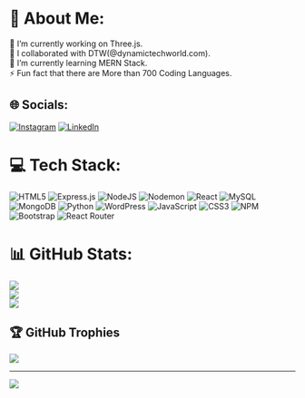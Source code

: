 # 💫 About Me:
🔭 I’m currently working on Three.js.<br>👯 I collaborated with DTW(@dynamictechworld.com).<br>🌱 I’m currently learning MERN Stack.<br>⚡ Fun fact that there are More than 700 Coding Languages.


## 🌐 Socials:
[![Instagram](https://img.shields.io/badge/Instagram-%23E4405F.svg?logo=Instagram&logoColor=white)](https://www.instagram.com/ezstacksavvy?igsh=ODRxeHFodWtreXNt) [![LinkedIn](https://img.shields.io/badge/LinkedIn-%230077B5.svg?logo=linkedin&logoColor=white)](https://github.com/ezStacksavvy) 

# 💻 Tech Stack:
![HTML5](https://img.shields.io/badge/html5-%23E34F26.svg?style=for-the-badge&logo=html5&logoColor=white) ![Express.js](https://img.shields.io/badge/express.js-%23404d59.svg?style=for-the-badge&logo=express&logoColor=%2361DAFB) ![NodeJS](https://img.shields.io/badge/node.js-6DA55F?style=for-the-badge&logo=node.js&logoColor=white) ![Nodemon](https://img.shields.io/badge/NODEMON-%23323330.svg?style=for-the-badge&logo=nodemon&logoColor=%BBDEAD) ![React](https://img.shields.io/badge/react-%2320232a.svg?style=for-the-badge&logo=react&logoColor=%2361DAFB) ![MySQL](https://img.shields.io/badge/mysql-4479A1.svg?style=for-the-badge&logo=mysql&logoColor=white) ![MongoDB](https://img.shields.io/badge/MongoDB-%234ea94b.svg?style=for-the-badge&logo=mongodb&logoColor=white) ![Python](https://img.shields.io/badge/python-3670A0?style=for-the-badge&logo=python&logoColor=ffdd54) ![WordPress](https://img.shields.io/badge/WordPress-%23117AC9.svg?style=for-the-badge&logo=WordPress&logoColor=white) ![JavaScript](https://img.shields.io/badge/javascript-%23323330.svg?style=for-the-badge&logo=javascript&logoColor=%23F7DF1E) ![CSS3](https://img.shields.io/badge/css3-%231572B6.svg?style=for-the-badge&logo=css3&logoColor=white) ![NPM](https://img.shields.io/badge/NPM-%23CB3837.svg?style=for-the-badge&logo=npm&logoColor=white) ![Bootstrap](https://img.shields.io/badge/bootstrap-%238511FA.svg?style=for-the-badge&logo=bootstrap&logoColor=white) ![React Router](https://img.shields.io/badge/React_Router-CA4245?style=for-the-badge&logo=react-router&logoColor=white)
# 📊 GitHub Stats:
![](https://github-readme-stats.vercel.app/api?username=ezStacksavvy&theme=dark&hide_border=false&include_all_commits=false&count_private=false)<br/>
![](https://github-readme-streak-stats.herokuapp.com/?user=ezStacksavvy&theme=dark&hide_border=false)<br/>
![](https://github-readme-stats.vercel.app/api/top-langs/?username=ezStacksavvy&theme=dark&hide_border=false&include_all_commits=false&count_private=false&layout=compact)

## 🏆 GitHub Trophies
![](https://github-profile-trophy.vercel.app/?username=ezStacksavvy&theme=radical&no-frame=false&no-bg=true&margin-w=4)

---
[![](https://visitcount.itsvg.in/api?id=ezStacksavvy&icon=0&color=0)](https://visitcount.itsvg.in)

<!-- Proudly created with GPRM ( https://gprm.itsvg.in ) -->
